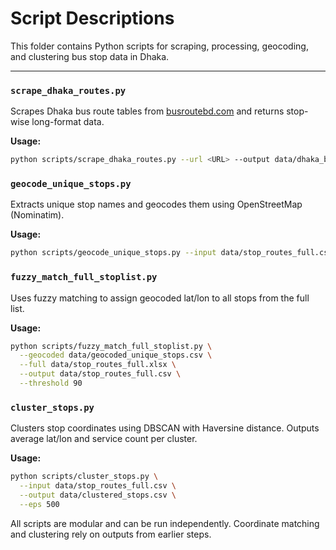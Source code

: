 # Script Descriptions

This folder contains Python scripts for scraping, processing, geocoding, and clustering bus stop data in Dhaka.

---

### `scrape_dhaka_routes.py`
Scrapes Dhaka bus route tables from [busroutebd.com](https://busroutebd.com) and returns stop-wise long-format data.

**Usage:**
```bash
python scripts/scrape_dhaka_routes.py --url <URL> --output data/dhaka_bus_routes.csv
```
### `geocode_unique_stops.py`
Extracts unique stop names and geocodes them using OpenStreetMap (Nominatim).

**Usage:**
```bash
python scripts/geocode_unique_stops.py --input data/stop_routes_full.csv --output data/geocoded_unique_stops.csv
```

### `fuzzy_match_full_stoplist.py`
Uses fuzzy matching to assign geocoded lat/lon to all stops from the full list.

**Usage:**
```bash
python scripts/fuzzy_match_full_stoplist.py \
  --geocoded data/geocoded_unique_stops.csv \
  --full data/stop_routes_full.xlsx \
  --output data/stop_routes_full.csv \
  --threshold 90
```

### `cluster_stops.py`
Clusters stop coordinates using DBSCAN with Haversine distance. Outputs average lat/lon and service count per cluster.

**Usage:**
```bash
python scripts/cluster_stops.py \
  --input data/stop_routes_full.csv \
  --output data/clustered_stops.csv \
  --eps 500
```

All scripts are modular and can be run independently. Coordinate matching and clustering rely on outputs from earlier steps.











